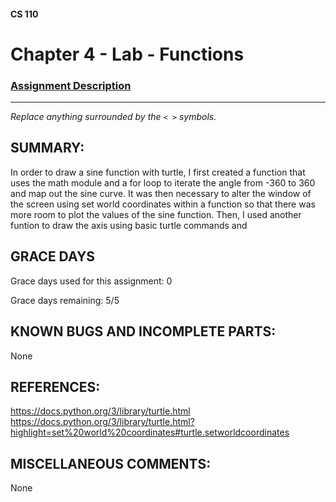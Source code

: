 #### CS 110
# Chapter 4 - Lab - Functions

### [Assignment Description](https://docs.google.com/document/d/1V20D_upUX4MO8YmskKlRB25Yu2pCEv3-h8z4EAfrSno/edit?usp=sharing)

***

_Replace anything surrounded by the `< >` symbols._

## SUMMARY:
 In order to draw a sine function with turtle, I first created a function that uses the math module and a for loop to iterate the angle from -360 to 360 and map out the sine curve. It was then necessary to alter the window of the screen using set world coordinates within a function so that there was more room to plot the values of the sine function. Then, I used another funtion to draw the axis using basic turtle commands and 

## GRACE DAYS
Grace days used for this assignment: 0

Grace days remaining: 5/5

## KNOWN BUGS AND INCOMPLETE PARTS:
 None

## REFERENCES:
 https://docs.python.org/3/library/turtle.html
 https://docs.python.org/3/library/turtle.html?highlight=set%20world%20coordinates#turtle.setworldcoordinates

## MISCELLANEOUS COMMENTS:
 None
